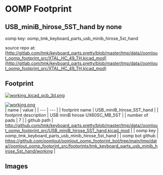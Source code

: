 # OOMP Footprint  
## USB_miniB_hirose_5ST_hand  by none  
  
oomp key: oomp_tmk_keyboard_parts_usb_minib_hirose_5st_hand  
  
source repo at: [http://gitlab.com/tmk/keyboard_parts.pretty/blob/master/tmp/data//oomlout_oomp_footprint_src/XTAL_HC_49_TH.kicad_mod](http://gitlab.com/tmk/keyboard_parts.pretty/blob/master/tmp/data//oomlout_oomp_footprint_src/XTAL_HC_49_TH.kicad_mod)  
## Footprint  
  
[![working_kicad_pcb_3d.png](working_kicad_pcb_3d_600.png)](working_kicad_pcb_3d.png)  
  
[![working.png](working_600.png)](working.png)  
| name | value | 
| --- | --- | 
| footprint name | USB_miniB_hirose_5ST_hand | 
| footprint description | USB miniB hirose UX60SC_MB_5ST | 
| number of pads | 7 | 
| github path | http://github.com/tmk/keyboard_parts.pretty/blob/master/tmp/data//oomlout_oomp_footprint_src/USB_miniB_hirose_5ST_hand.kicad_mod | 
| oomp key | oomp_tmk_keyboard_parts_usb_minib_hirose_5st_hand | 
| oomp bot github | https://github.com/oomlout/oomlout_oomp_footprint_bot/tree/main/tmp/data//oomlout_oomp_footprint_src/footprints/tmk_keyboard_parts_usb_minib_hirose_5st_hand/working | 
## Images  
